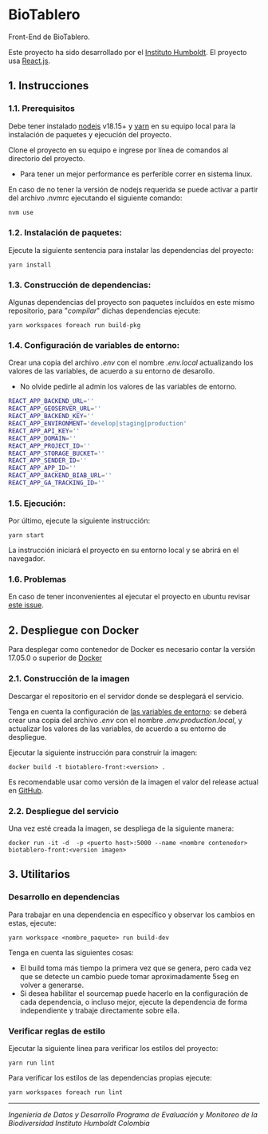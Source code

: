# BioTablero

Front-End de BioTablero.

Este proyecto ha sido desarrollado por el [Instituto Humboldt](http://www.humboldt.org.co). El proyecto usa [React.js](https://reactjs.org).

## 1. Instrucciones

### 1.1. Prerequisitos

Debe tener instalado [nodejs](https://nodejs.org/) v18.15+ y [yarn](https://yarnpkg.com/) en su equipo local para la instalación de paquetes y ejecución del proyecto.

Clone el proyecto en su equipo e ingrese por línea de comandos al directorio del proyecto.

- Para tener un mejor performance es perferible correr en sistema linux.

En caso de no tener la versión de nodejs requerida se puede activar a partir del archivo .nvmrc ejecutando el siguiente comando:

```sh
nvm use

```

### 1.2. Instalación de paquetes:

Ejecute la siguiente sentencia para instalar las dependencias del proyecto:

    yarn install

### 1.3. Construcción de dependencias:

Algunas dependencias del proyecto son paquetes incluídos en este mismo repositorio, para "_compilar_" dichas dependencias ejecute:

    yarn workspaces foreach run build-pkg

### 1.4. Configuración de variables de entorno:

Crear una copia del archivo _.env_ con el nombre _.env.local_ actualizando los valores de las variables, de acuerdo a su entorno de desarollo.

- No olvide pedirle al admin los valores de las variables de entorno.

```sh
REACT_APP_BACKEND_URL=''
REACT_APP_GEOSERVER_URL=''
REACT_APP_BACKEND_KEY=''
REACT_APP_ENVIRONMENT='develop|staging|production'
REACT_APP_API_KEY=''
REACT_APP_DOMAIN=''
REACT_APP_PROJECT_ID=''
REACT_APP_STORAGE_BUCKET=''
REACT_APP_SENDER_ID=''
REACT_APP_APP_ID=''
REACT_APP_BACKEND_BIAB_URL=''
REACT_APP_GA_TRACKING_ID=''

```

### 1.5. Ejecución:

Por último, ejecute la siguiente instrucción:

    yarn start

La instrucción iniciará el proyecto en su entorno local y se abrirá en el navegador.

### 1.6. Problemas

En caso de tener inconvenientes al ejecutar el proyecto en ubuntu revisar [este issue](https://github.com/facebook/create-react-app/issues/2549#issuecomment-315678389).

## 2. Despliegue con Docker

Para desplegar como contenedor de Docker es necesario contar la versión 17.05.0 o superior de [Docker](https://www.docker.com/)

### 2.1. Construcción de la imagen

Descargar el repositorio en el servidor donde se desplegará el servicio.

Tenga en cuenta la configuración de [las variables de entorno](https://create-react-app.dev/docs/adding-custom-environment-variables/#what-other-env-files-can-be-used): se deberá crear una copia del archivo _.env_ con el nombre _.env.production.local_, y actualizar los valores de las variables, de acuerdo a su entorno de despliegue.

Ejecutar la siguiente instrucción para construir la imagen:

    docker build -t biotablero-front:<version> .

Es recomendable usar como versión de la imagen el valor del release actual en [GitHub](https://github.com/PEM-Humboldt/biotablero/releases).

### 2.2. Despliegue del servicio

Una vez esté creada la imagen, se despliega de la siguiente manera:

    docker run -it -d  -p <puerto host>:5000 --name <nombre contenedor> biotablero-front:<version imagen>

## 3. Utilitarios

### Desarrollo en dependencias

Para trabajar en una dependencia en específico y observar los cambios en estas, ejecute:

    yarn workspace <nombre_paquete> run build-dev

Tenga en cuenta las siguientes cosas:

- El build toma más tiempo la primera vez que se genera, pero cada vez que se detecte un cambio puede tomar aproximadamente 5seg en volver a generarse.
- Si desea habilitar el sourcemap puede hacerlo en la configuración de cada dependencia, o incluso mejor, ejecute la dependencia de forma independiente y trabaje directamente sobre ella.

### Verificar reglas de estilo

Ejecutar la siguiente linea para verificar los estilos del proyecto:

    yarn run lint

Para verificar los estilos de las dependencias propias ejecute:

    yarn workspaces foreach run lint

---

_Ingeniería de Datos y Desarrollo
Programa de Evaluación y Monitoreo de la Biodiversidad
Instituto Humboldt Colombia_
